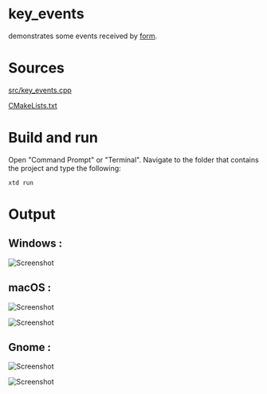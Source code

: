 # key_events

demonstrates some events received by [form](../../../src/xtd_forms/include/xtd/forms/form.hpp).

# Sources

[src/key_events.cpp](src/key_events.cpp)

[CMakeLists.txt](CMakeLists.txt)

# Build and run

Open "Command Prompt" or "Terminal". Navigate to the folder that contains the project and type the following:

```shell
xtd run
```

# Output

## Windows :

![Screenshot](../../../docs/pictures/examples/key_events_w.png)

## macOS :

![Screenshot](../../../docs/pictures/examples/key_events_m.png)

![Screenshot](../../../docs/pictures/examples/key_events_md.png)

## Gnome :

![Screenshot](../../../docs/pictures/examples/key_events_g.png)

![Screenshot](../../../docs/pictures/examples/key_events_gd.png)
